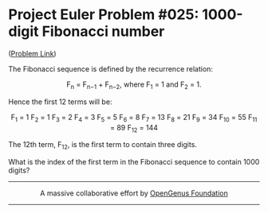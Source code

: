 # Project Euler Problem #025: 1000-digit Fibonacci number

([Problem Link](https://projecteuler.net/problem=25))

The Fibonacci sequence is defined by the recurrence relation:

<p align="center">
F<sub>n</sub> = F<sub>n−1</sub> + F<sub>n−2</sub>, where F<sub>1</sub> = 1 and F<sub>2</sub> = 1.
</p>

Hence the first 12 terms will be:

<p align="center">
F<sub>1</sub> = 1
F<sub>2</sub> = 1
F<sub>3</sub> = 2
F<sub>4</sub> = 3
F<sub>5</sub> = 5
F<sub>6</sub> = 8
F<sub>7</sub> = 13
F<sub>8</sub> = 21
F<sub>9</sub> = 34
F<sub>10</sub> = 55
F<sub>11</sub> = 89
F<sub>12</sub> = 144
</p>

The 12th term, F<sub>12</sub>, is the first term to contain three digits.

What is the index of the first term in the Fibonacci sequence to contain 1000 digits?


---

<p align="center">
	A massive collaborative effort by <a href="https://github.com/OpenGenus/cosmos">OpenGenus Foundation</a> 
</p>

---
